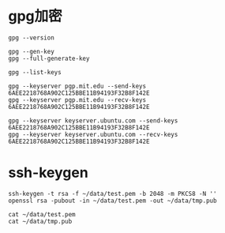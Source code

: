 # gpg加密
    gpg --version

    gpg --gen-key
    gpg --full-generate-key  

    gpg --list-keys

    gpg --keyserver pgp.mit.edu --send-keys 6AEE2218768A902C125BBE11B94193F32B8F142E
    gpg --keyserver pgp.mit.edu --recv-keys 6AEE2218768A902C125BBE11B94193F32B8F142E

    gpg --keyserver keyserver.ubuntu.com --send-keys 6AEE2218768A902C125BBE11B94193F32B8F142E
    gpg --keyserver keyserver.ubuntu.com --recv-keys 6AEE2218768A902C125BBE11B94193F32B8F142E

# ssh-keygen
    ssh-keygen -t rsa -f ~/data/test.pem -b 2048 -m PKCS8 -N ''
    openssl rsa -pubout -in ~/data/test.pem -out ~/data/tmp.pub

    cat ~/data/test.pem
    cat ~/data/tmp.pub